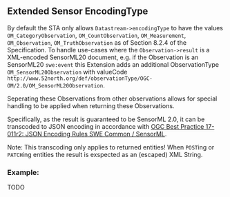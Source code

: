 ## Extended Sensor EncodingType

By default the STA only allows `Datastream->encodingType` to have the values `OM_CategoryObservation`, `OM_CountObservation`, `OM_Measurement`, `OM_Observation`, `OM_TruthObservation` as of Section 8.2.4 of the Specification.
To handle use-cases where the `Observation->result` is a XML-encoded SensorML20 document, e.g. if the Observation is an SensorML20 `swe:event` this Extension adds an additional ObservationType `OM_SensorML20Observation` with valueCode `http://www.52north.org/def/observationType/OGC-OM/2.0/OM_SensorML20Observation`.

Seperating these Observations from other observations allows for special handling to be applied when returning these Observations.

Specifically, as the result is guaranteed to be SensorML 2.0, it can be transcoded to JSON encoding in accordance with [OGC Best Practice 17-011r2: JSON Encoding Rules SWE Common / SensorML](https://docs.opengeospatial.org/bp/17-011r2/17-011r2.html).

Note: This transcoding only applies to returned entities! When `POST`ing or `PATCH`ing entities the result is exspected as an (escaped) XML String.

### Example:
TODO
